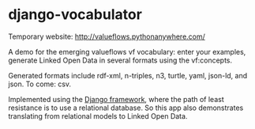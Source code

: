 # django-vocabulator

Temporary website: http://valueflows.pythonanywhere.com/

A demo for the emerging valueflows vf vocabulary: enter your examples, generate Linked Open Data in several formats using the vf:concepts.

Generated formats include rdf-xml, n-triples, n3, turtle, yaml, json-ld, and json. To come: csv.

Implemented using the [Django framework](https://www.djangoproject.com/), where the path of least resistance is to use a relational database. So this app also demonstrates translating from relational models to Linked Open Data. 
